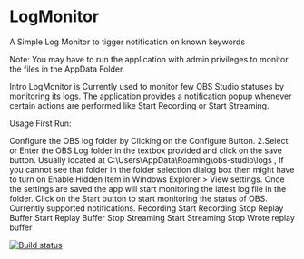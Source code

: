 # LogMonitor
A Simple Log Monitor to tigger notification on known keywords

Note: You may have to run the application with admin privileges to monitor the files in the AppData Folder.

Intro LogMonitor is Currently used to monitor few OBS Studio statuses by monitoring its logs. The application provides a notification popup whenever certain actions are performed like Start Recording or Start Streaming.

Usage First Run:

Configure the OBS log folder by Clicking on the Configure Button. 2.Select or Enter the OBS Log folder in the textbox provided and click on the save button. Usually located at C:\Users<UserName>\AppData\Roaming\obs-studio\logs , If you cannot see that folder in the folder selection dialog box then might have to turn on Enable Hidden Item in Windows Explorer > View settings.
Once the settings are saved the app will start monitoring the latest log file in the folder.
Click on the Start button to start monitoring the status of OBS.
Currently supported notifications. 
Recording Start 
Recording Stop 
Replay Buffer 
Start Replay 
Buffer Stop 
Streaming Start 
Streaming Stop 
Wrote replay buffer

[![Build status](https://ci.appveyor.com/api/projects/status/0x348rk753h0aumu?svg=true)](https://ci.appveyor.com/project/RCuber/logmonitor)
